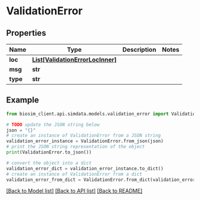 # ValidationError

## Properties

| Name     | Type                                                            | Description | Notes |
| -------- | --------------------------------------------------------------- | ----------- | ----- |
| **loc**  | [**List[ValidationErrorLocInner]**](ValidationErrorLocInner.md) |             |
| **msg**  | **str**                                                         |             |
| **type** | **str**                                                         |             |

## Example

```python
from biosim_client.api.simdata.models.validation_error import ValidationError

# TODO update the JSON string below
json = "{}"
# create an instance of ValidationError from a JSON string
validation_error_instance = ValidationError.from_json(json)
# print the JSON string representation of the object
print(ValidationError.to_json())

# convert the object into a dict
validation_error_dict = validation_error_instance.to_dict()
# create an instance of ValidationError from a dict
validation_error_from_dict = ValidationError.from_dict(validation_error_dict)
```

[[Back to Model list]](../README.md#documentation-for-models) [[Back to API list]](../README.md#documentation-for-api-endpoints) [[Back to README]](../README.md)

